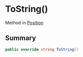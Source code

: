 # ToString()

Method in [Position](broken-reference)

## Summary

```csharp
public override string ToString()
```

